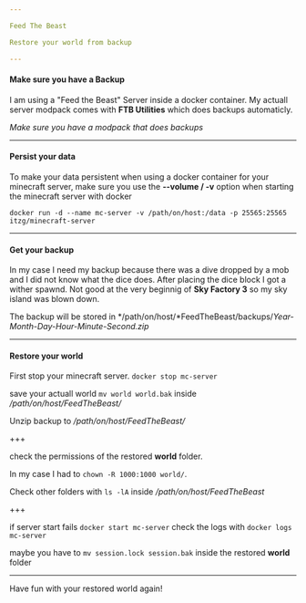 ```yaml
--- 

Feed The Beast 

Restore your world from backup

---
```


#### Make sure you have a Backup

I am using a "Feed the Beast" Server inside a docker container. My actuall server modpack comes with **FTB Utilities** which does backups automaticly.

*Make sure you have a modpack that does backups*

---

#### Persist your data

To make your data persistent when using a docker container for your minecraft server, make sure you use the **--volume / -v** option when starting the minecraft server with docker

```
docker run -d --name mc-server -v /path/on/host:/data -p 25565:25565 itzg/minecraft-server
```
---

#### Get your backup

In my case I need my backup because there was a dive dropped by a mob and I did not know what the dice does. After placing the dice block I got a wither spawnd. Not good at the very beginnig of **Sky Factory 3** so my sky island was blown down.

The backup will be stored in */path/on/host/*FeedTheBeast/backups/*Year-Month-Day-Hour-Minute-Second.zip*

---

#### Restore your world

First stop your minecraft server. `docker stop mc-server`

save your actuall world `mv world world.bak` inside */path/on/host/FeedTheBeast/*

Unzip backup to */path/on/host/FeedTheBeast/* 

+++

check the permissions of the restored **world** folder. 

In my case I had to `chown -R 1000:1000 world/`. 

Check other folders with `ls -lA` inside */path/on/host/FeedTheBeast*

+++

if server start fails `docker start mc-server` check the logs with `docker logs mc-server`

maybe you have to `mv session.lock session.bak` inside the restored **world** folder

---

Have fun with your restored world again!
